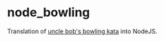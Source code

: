 # node_bowling
Translation of [uncle bob's bowling kata](http://butunclebob.com/ArticleS.UncleBob.TheBowlingGameKata) into NodeJS.
